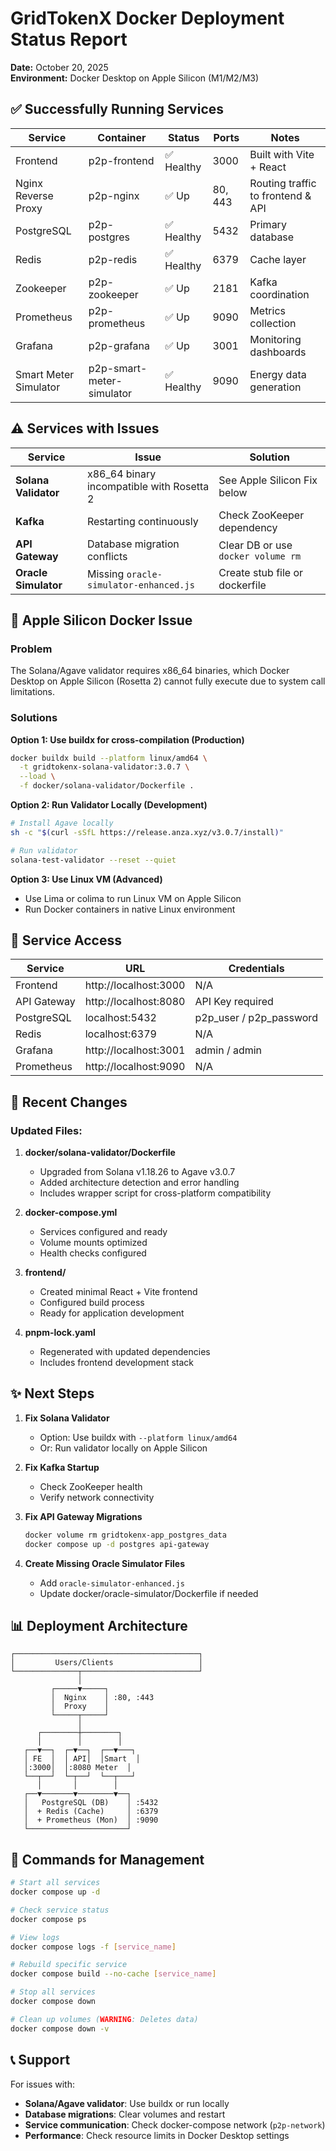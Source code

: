 # GridTokenX Docker Deployment Status Report

**Date:** October 20, 2025  
**Environment:** Docker Desktop on Apple Silicon (M1/M2/M3)

## ✅ Successfully Running Services

| Service | Container | Status | Ports | Notes |
|---------|-----------|--------|-------|-------|
| Frontend | p2p-frontend | ✅ Healthy | 3000 | Built with Vite + React |
| Nginx Reverse Proxy | p2p-nginx | ✅ Up | 80, 443 | Routing traffic to frontend & API |
| PostgreSQL | p2p-postgres | ✅ Healthy | 5432 | Primary database |
| Redis | p2p-redis | ✅ Healthy | 6379 | Cache layer |
| Zookeeper | p2p-zookeeper | ✅ Up | 2181 | Kafka coordination |
| Prometheus | p2p-prometheus | ✅ Up | 9090 | Metrics collection |
| Grafana | p2p-grafana | ✅ Up | 3001 | Monitoring dashboards |
| Smart Meter Simulator | p2p-smart-meter-simulator | ✅ Healthy | 9090 | Energy data generation |

## ⚠️ Services with Issues

| Service | Issue | Solution |
|---------|-------|----------|
| **Solana Validator** | x86_64 binary incompatible with Rosetta 2 | See Apple Silicon Fix below |
| **Kafka** | Restarting continuously | Check ZooKeeper dependency |
| **API Gateway** | Database migration conflicts | Clear DB or use `docker volume rm` |
| **Oracle Simulator** | Missing `oracle-simulator-enhanced.js` | Create stub file or dockerfile |

## 🔴 Apple Silicon Docker Issue

### Problem
The Solana/Agave validator requires x86_64 binaries, which Docker Desktop on Apple Silicon (Rosetta 2) cannot fully execute due to system call limitations.

### Solutions

**Option 1: Use buildx for cross-compilation (Production)**
```bash
docker buildx build --platform linux/amd64 \
  -t gridtokenx-solana-validator:3.0.7 \
  --load \
  -f docker/solana-validator/Dockerfile .
```

**Option 2: Run Validator Locally (Development)**
```bash
# Install Agave locally
sh -c "$(curl -sSfL https://release.anza.xyz/v3.0.7/install)"

# Run validator
solana-test-validator --reset --quiet
```

**Option 3: Use Linux VM (Advanced)**
- Use Lima or colima to run Linux VM on Apple Silicon
- Run Docker containers in native Linux environment

## 🚀 Service Access

| Service | URL | Credentials |
|---------|-----|-------------|
| Frontend | http://localhost:3000 | N/A |
| API Gateway | http://localhost:8080 | API Key required |
| PostgreSQL | localhost:5432 | p2p_user / p2p_password |
| Redis | localhost:6379 | N/A |
| Grafana | http://localhost:3001 | admin / admin |
| Prometheus | http://localhost:9090 | N/A |

## 📝 Recent Changes

### Updated Files:
1. **docker/solana-validator/Dockerfile**
   - Upgraded from Solana v1.18.26 to Agave v3.0.7
   - Added architecture detection and error handling
   - Includes wrapper script for cross-platform compatibility

2. **docker-compose.yml**
   - Services configured and ready
   - Volume mounts optimized
   - Health checks configured

3. **frontend/**
   - Created minimal React + Vite frontend
   - Configured build process
   - Ready for application development

4. **pnpm-lock.yaml**
   - Regenerated with updated dependencies
   - Includes frontend development stack

## ✨ Next Steps

1. **Fix Solana Validator**
   - Option: Use buildx with `--platform linux/amd64`
   - Or: Run validator locally on Apple Silicon

2. **Fix Kafka Startup**
   - Check ZooKeeper health
   - Verify network connectivity

3. **Fix API Gateway Migrations**
   ```bash
   docker volume rm gridtokenx-app_postgres_data
   docker compose up -d postgres api-gateway
   ```

4. **Create Missing Oracle Simulator Files**
   - Add `oracle-simulator-enhanced.js`
   - Update docker/oracle-simulator/Dockerfile if needed

## 📊 Deployment Architecture

```
┌─────────────────────────────────────────┐
│         Users/Clients                   │
└──────────────┬──────────────────────────┘
               │
         ┌─────▼─────┐
         │  Nginx    │ :80, :443
         │  Proxy    │
         └─────┬─────┘
               │
      ┌────────┼────────┐
      │        │        │
   ┌──▼──┐  ┌─▼──┐  ┌──▼───┐
   │ FE  │  │ API│  │Smart  │
   │:3000│  │:8080 Meter  │
   └──┬──┘  └─┬──┘  └──┬───┘
      │       │        │
   ┌──▼───────▼────────▼──┐
   │   PostgreSQL (DB)    │ :5432
   │  + Redis (Cache)     │ :6379
   │  + Prometheus (Mon)  │ :9090
   └──────────────────────┘
```

## 🔧 Commands for Management

```bash
# Start all services
docker compose up -d

# Check service status
docker compose ps

# View logs
docker compose logs -f [service_name]

# Rebuild specific service
docker compose build --no-cache [service_name]

# Stop all services
docker compose down

# Clean up volumes (WARNING: Deletes data)
docker compose down -v
```

## 📞 Support

For issues with:
- **Solana/Agave validator**: Use buildx or run locally
- **Database migrations**: Clear volumes and restart
- **Service communication**: Check docker-compose network (`p2p-network`)
- **Performance**: Check resource limits in Docker Desktop settings
